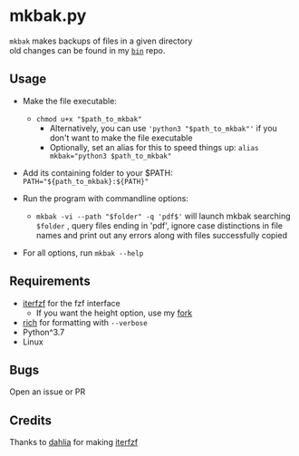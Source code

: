 # mkbak.py

`mkbak` makes backups of files in a given directory  
old changes can be found in my [`bin`](https://github.com/sudo-julia/bin) repo.

## Usage

- Make the file executable:
  - `chmod u+x "$path_to_mkbak"`
    - Alternatively, you can use `'python3 "$path_to_mkbak"'`
if you don't want to make the file executable
    - Optionally, set an alias for this to speed things up:
`alias mkbak="python3 $path_to_mkbak"`

- Add its containing folder to your \$PATH: `PATH="${path_to_mkbak}:${PATH}"`

- Run the program with commandline options:
  - `mkbak -vi --path "$folder" -q 'pdf$'` will launch mkbak searching `$folder`
, query files ending in 'pdf', ignore case distinctions in file names and
print out any errors along with files successfully copied
- For all options, run `mkbak --help`

## Requirements

- [iterfzf](https://github.com/dahlia/iterfzf) for the fzf interface
  - If you want the height option, use my [fork](https://github.com/sudo-julia/iterfzf)
- [rich](https://github.com/willmcgugan/rich) for formatting with `--verbose`
- Python^3.7
- Linux

## Bugs

Open an issue or PR

## Credits

Thanks to [dahlia](https://github.com/dahlia) for making [iterfzf](https://github.com/dahlia/iterfzf)
